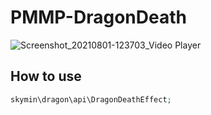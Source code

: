 # PMMP-DragonDeath

![Screenshot_20210801-123703_Video Player](https://user-images.githubusercontent.com/81374952/127758345-63496890-c2b4-4429-bdf2-edeabb77bc3e.jpg)

## How to use

```php
skymin\dragon\api\DragonDeathEffect;
```
